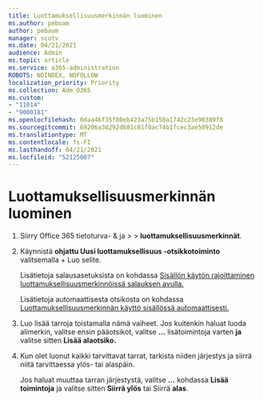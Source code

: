 ```yaml
---
title: Luottamuksellisuusmerkinnän luominen
ms.author: pebuam
author: pebaum
manager: scotv
ms.date: 04/21/2021
audience: Admin
ms.topic: article
ms.service: o365-administration
ROBOTS: NOINDEX, NOFOLLOW
localization_priority: Priority
ms.collection: Adm_O365
ms.custom:
- "11014"
- "9000181"
ms.openlocfilehash: 0daa46f35f80eb423a75b150a1742c23e90389f8
ms.sourcegitcommit: 69206a3d292d681c81f0ac74b1fcec3ae50912de
ms.translationtype: MT
ms.contentlocale: fi-FI
ms.lasthandoff: 04/21/2021
ms.locfileid: "52125007"
---
```

# <a name="how-to-create-a-sensitivity-label"></a>Luottamuksellisuusmerkinnän luominen

1. Siirry Office 365 tietoturva- & ja >   >  **luottamuksellisuusmerkinnät**.

1. Käynnistä **ohjattu Uusi luottamuksellisuus -otsikkotoiminto** valitsemalla + Luo selite.

    Lisätietoja salausasetuksista on kohdassa [Sisällön käytön rajoittaminen luottamuksellisuusmerkinnöissä salauksen avulla.](https://go.microsoft.com/fwlink/?linkid=2106331)

    Lisätietoja automaattisesta otsikosta on kohdassa [Luottamuksellisuusmerkinnän käyttö sisällössä automaattisesti.](https://go.microsoft.com/fwlink/?linkid=2105837)

1. Luo lisää tarroja toistamalla nämä vaiheet. Jos kuitenkin haluat luoda alimerkin, valitse ensin pääotsikot, valitse **...** lisätoimintoja varten **ja** valitse sitten **Lisää alaotsiko.**

1. Kun olet luonut kaikki tarvittavat tarrat, tarkista niiden järjestys ja siirrä niitä tarvittaessa ylös- tai alaspäin. 
    
    Jos haluat muuttaa tarran järjestystä, valitse **...** kohdassa **Lisää toimintoja** ja valitse sitten **Siirrä ylös** tai Siirrä **alas**.
